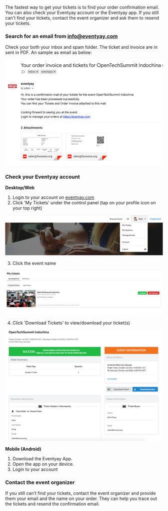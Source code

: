 The fastest way to get your tickets is to find your order confirmation email. You can also check your Eventyay account or the Eventyay app. If you still can't find your tickets, contact the event organizer and ask them to resend your tickets.

### Search for an email from info@eventyay.com
Check your both your inbox and spam folder. The ticket and invoice are in sent in PDF. An sample as email as below:

![Buying Ticket](/speakers-and-attendees/images/how-to-buy-ticket6.png)

### Check your Eventyay account
**Desktop/Web**

1. Login to your account on [eventyay.com](https://eventyay.com)
2. Click 'My Tickets' under the control panel (tap on your profile icon on your top right)

![Find Ticket](/speakers-and-attendees/images/where-are-my-tickets1.png)

3. Click the event name

![Find Ticket](/speakers-and-attendees/images/where-are-my-tickets2.png)

4. Click 'Download Tickets' to view/download your ticket(s)

![Find Ticket](/speakers-and-attendees/images/where-are-my-tickets3.png)

**Mobile (Android)**

1. Download the Eventyay App.
2. Open the app on your device.
3. Login to your account 

### Contact the event organizer
If you still can’t find your tickets, contact the event organizer and provide them your email and the name on your order. They can help you trace out the tickets and resend the confirmation email. 
